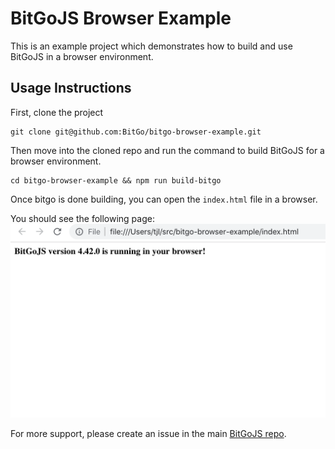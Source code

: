 # BitGoJS Browser Example

This is an example project which demonstrates how to build and use BitGoJS in a browser environment.

## Usage Instructions

First, clone the project

```
git clone git@github.com:BitGo/bitgo-browser-example.git
```

Then move into the cloned repo and run the command to build BitGoJS for a browser environment.

```
cd bitgo-browser-example && npm run build-bitgo
```

Once bitgo is done building, you can open the `index.html` file in a browser.

You should see the following page:
![BitGo browser example page](https://raw.githubusercontent.com/BitGo/bitgo-browser-example/master/images/index.png)

For more support, please create an issue in the main [BitGoJS repo](https://github.com/BitGo/BitGoJS/issues/new).

